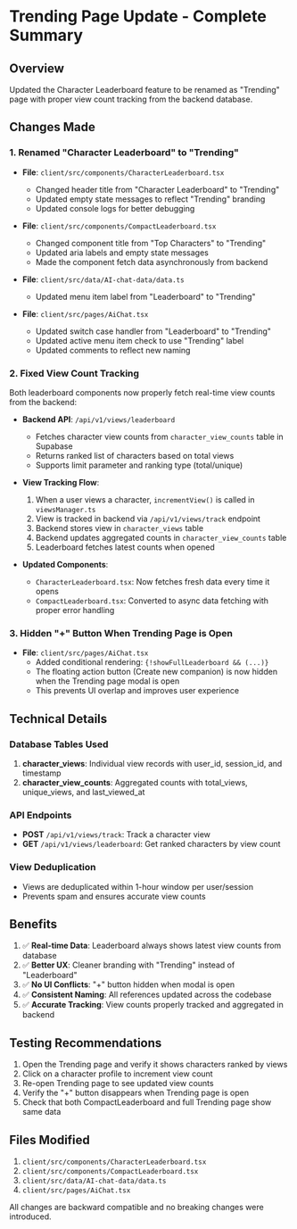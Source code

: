 # Trending Page Update - Complete Summary

## Overview
Updated the Character Leaderboard feature to be renamed as "Trending" page with proper view count tracking from the backend database.

## Changes Made

### 1. Renamed "Character Leaderboard" to "Trending"
- **File**: `client/src/components/CharacterLeaderboard.tsx`
  - Changed header title from "Character Leaderboard" to "Trending"
  - Updated empty state messages to reflect "Trending" branding
  - Updated console logs for better debugging

- **File**: `client/src/components/CompactLeaderboard.tsx`
  - Changed component title from "Top Characters" to "Trending"
  - Updated aria labels and empty state messages
  - Made the component fetch data asynchronously from backend

- **File**: `client/src/data/AI-chat-data/data.ts`
  - Updated menu item label from "Leaderboard" to "Trending"

- **File**: `client/src/pages/AiChat.tsx`
  - Updated switch case handler from "Leaderboard" to "Trending"
  - Updated active menu item check to use "Trending" label
  - Updated comments to reflect new naming

### 2. Fixed View Count Tracking
Both leaderboard components now properly fetch real-time view counts from the backend:

- **Backend API**: `/api/v1/views/leaderboard`
  - Fetches character view counts from `character_view_counts` table in Supabase
  - Returns ranked list of characters based on total views
  - Supports limit parameter and ranking type (total/unique)

- **View Tracking Flow**:
  1. When a user views a character, `incrementView()` is called in `viewsManager.ts`
  2. View is tracked in backend via `/api/v1/views/track` endpoint
  3. Backend stores view in `character_views` table
  4. Backend updates aggregated counts in `character_view_counts` table
  5. Leaderboard fetches latest counts when opened

- **Updated Components**:
  - `CharacterLeaderboard.tsx`: Now fetches fresh data every time it opens
  - `CompactLeaderboard.tsx`: Converted to async data fetching with proper error handling

### 3. Hidden "+" Button When Trending Page is Open
- **File**: `client/src/pages/AiChat.tsx`
  - Added conditional rendering: `{!showFullLeaderboard && (...)}` 
  - The floating action button (Create new companion) is now hidden when the Trending page modal is open
  - This prevents UI overlap and improves user experience

## Technical Details

### Database Tables Used
1. **character_views**: Individual view records with user_id, session_id, and timestamp
2. **character_view_counts**: Aggregated counts with total_views, unique_views, and last_viewed_at

### API Endpoints
- **POST** `/api/v1/views/track`: Track a character view
- **GET** `/api/v1/views/leaderboard`: Get ranked characters by view count

### View Deduplication
- Views are deduplicated within 1-hour window per user/session
- Prevents spam and ensures accurate view counts

## Benefits
1. ✅ **Real-time Data**: Leaderboard always shows latest view counts from database
2. ✅ **Better UX**: Cleaner branding with "Trending" instead of "Leaderboard"
3. ✅ **No UI Conflicts**: "+" button hidden when modal is open
4. ✅ **Consistent Naming**: All references updated across the codebase
5. ✅ **Accurate Tracking**: View counts properly tracked and aggregated in backend

## Testing Recommendations
1. Open the Trending page and verify it shows characters ranked by views
2. Click on a character profile to increment view count
3. Re-open Trending page to see updated view counts
4. Verify the "+" button disappears when Trending page is open
5. Check that both CompactLeaderboard and full Trending page show same data

## Files Modified
1. `client/src/components/CharacterLeaderboard.tsx`
2. `client/src/components/CompactLeaderboard.tsx`
3. `client/src/data/AI-chat-data/data.ts`
4. `client/src/pages/AiChat.tsx`

All changes are backward compatible and no breaking changes were introduced.

